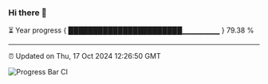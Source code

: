 ### Hi there 👋

⏳ Year progress { ███████████████████████▁▁▁▁▁▁▁ } 79.38 %

---

⏰ Updated on Thu, 17 Oct 2024 12:26:50 GMT

![Progress Bar CI](https://github.com/liununu/liununu/workflows/Progress%20Bar%20CI/badge.svg)
